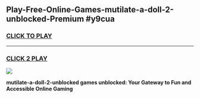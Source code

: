 
## Play-Free-Online-Games-mutilate-a-doll-2-unblocked-Premium #y9cua
<h3>
<a href="https://premium.freeplayer.one?title=mutilate-a-doll-2-unblocked&ref=8M">CLICK TO PLAY</a></h3>
<hr>

<h3>
<a href="https://premium.freeplayer.one?title=mutilate-a-doll-2-unblocked&ref=8M">CLICK 2 PLAY</a>
  
</h3>

<a href="https://premium.freeplayer.one?title=mutilate-a-doll-2-unblocked&ref=8M"><img src="https://clearcache.store/games.png"></a>


**mutilate-a-doll-2-unblocked games unblocked: Your Gateway to Fun and Accessible Online Gaming**
